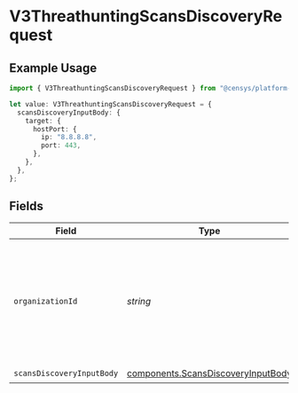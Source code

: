 # V3ThreathuntingScansDiscoveryRequest

## Example Usage

```typescript
import { V3ThreathuntingScansDiscoveryRequest } from "@censys/platform-sdk/models/operations";

let value: V3ThreathuntingScansDiscoveryRequest = {
  scansDiscoveryInputBody: {
    target: {
      hostPort: {
        ip: "8.8.8.8",
        port: 443,
      },
    },
  },
};
```

## Fields

| Field                                                                                                                                                                                              | Type                                                                                                                                                                                               | Required                                                                                                                                                                                           | Description                                                                                                                                                                                        |
| -------------------------------------------------------------------------------------------------------------------------------------------------------------------------------------------------- | -------------------------------------------------------------------------------------------------------------------------------------------------------------------------------------------------- | -------------------------------------------------------------------------------------------------------------------------------------------------------------------------------------------------- | -------------------------------------------------------------------------------------------------------------------------------------------------------------------------------------------------- |
| `organizationId`                                                                                                                                                                                   | *string*                                                                                                                                                                                           | :heavy_minus_sign:                                                                                                                                                                                 | The ID of a Censys organization to associate the request with. See the [Getting Started docs](https://docs.censys.com/reference/get-started#step-3-set-your-organization-id) for more information. |
| `scansDiscoveryInputBody`                                                                                                                                                                          | [components.ScansDiscoveryInputBody](../../models/components/scansdiscoveryinputbody.md)                                                                                                           | :heavy_check_mark:                                                                                                                                                                                 | N/A                                                                                                                                                                                                |